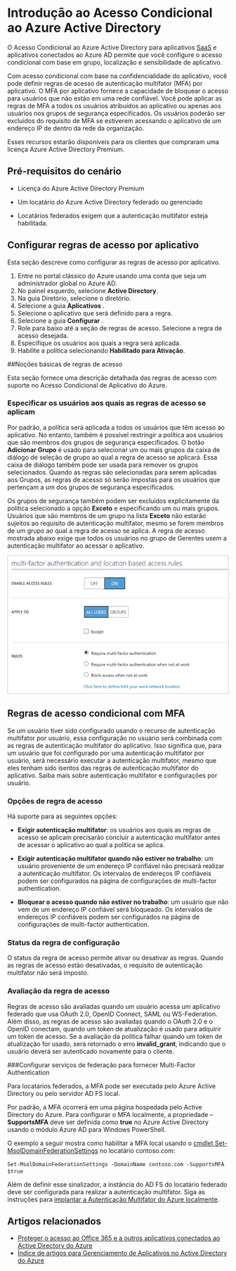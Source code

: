 <properties
    pageTitle="Acesso condicional do Azure para aplicativos SaaS| Microsoft Azure"
    description="O acesso condicional no AD do Azure permite que você configure as regras de acesso de autenticação multifator por aplicativo e a capacidade de bloquear o acesso de usuários que não estão em uma rede confiável. "
    services="active-directory"
    documentationCenter=""
    authors="MarkusVi"
    manager="femila"
    editor=""/>

<tags
    ms.service="active-directory"
    ms.workload="identity"
    ms.tgt_pltfrm="na"
    ms.devlang="na"
    ms.topic="article"
    ms.date="09/26/2016"
    ms.author="markvi"/>


# <a name="getting-started-with-azure-active-directory-conditional-access"></a>Introdução ao Acesso Condicional ao Azure Active Directory

O Acesso Condicional ao Azure Active Directory para aplicativos [SaaS](https://azure.microsoft.com/overview/what-is-saas/) e aplicativos conectados ao Azure AD permite que você configure o acesso condicional com base em grupo, localização e sensibilidade de aplicativo. 

Com acesso condicional com base na confidencialidade do aplicativo, você pode definir regras de acesso de autenticação multifator (MFA) por aplicativo. O MFA por aplicativo fornece a capacidade de bloquear o acesso para usuários que não estão em uma rede confiável. Você pode aplicar as regras de MFA a todos os usuários atribuídos ao aplicativo ou apenas aos usuários nos grupos de segurança especificados.  Os usuários poderão ser excluídos do requisito de MFA se estiverem acessando o aplicativo de um endereço IP de dentro da rede da organização.

Esses recursos estarão disponíveis para os clientes que compraram uma licença Azure Active Directory Premium.

## <a name="scenario-prerequisites"></a>Pré-requisitos do cenário
* Licença do Azure Active Directory Premium

* Um locatário do Azure Active Directory federado ou gerenciado

* Locatários federados exigem que a autenticação multifator esteja habilitada.

## <a name="configure-perapplication-access-rules"></a>Configurar regras de acesso por aplicativo

Esta seção descreve como configurar as regras de acesso por aplicativo.

1. Entre no portal clássico do Azure usando uma conta que seja um administrador global no Azure AD.
2. No painel esquerdo, selecione **Active Directory**.
3. Na guia Diretório, selecione o diretório.
4. Selecione a guia **Aplicativos** .
5. Selecione o aplicativo que será definido para a regra.
6. Selecione a guia **Configurar** .
7. Role para baixo até a seção de regras de acesso. Selecione a regra de acesso desejada.
8. Especifique os usuários aos quais a regra será aplicada.
9. Habilite a política selecionando **Habilitado para Ativação**.

##<a name="understanding-access-rules"></a>Noções básicas de regras de acesso

Esta seção fornece uma descrição detalhada das regras de acesso com suporte no Acesso Condicional de Aplicativo do Azure.

### <a name="specifying-the-users-the-access-rules-apply-to"></a>Especificar os usuários aos quais as regras de acesso se aplicam

Por padrão, a política será aplicada a todos os usuários que têm acesso ao aplicativo. No entanto, também é possível restringir a política aos usuários que são membros dos grupos de segurança especificados. O botão **Adicionar Grupo** é usado para selecionar um ou mais grupos da caixa de diálogo de seleção de grupo ao qual a regra de acesso se aplicará. Essa caixa de diálogo também pode ser usada para remover os grupos selecionados. Quando as regras são selecionadas para serem aplicadas aos Grupos, as regras de acesso só serão impostas para os usuários que pertençam a um dos grupos de segurança especificados.

Os grupos de segurança também podem ser excluídos explicitamente da política selecionado a opção **Exceto** e especificando um ou mais grupos. Usuários que são membros de um grupo na lista **Exceto** não estarão sujeitos ao requisito de autenticação multifator, mesmo se forem membros de um grupo ao qual a regra de acesso se aplica.
A regra de acesso mostrada abaixo exige que todos os usuários no grupo de Gerentes usem a autenticação multifator ao acessar o aplicativo.

![Configurando regras de acesso condicional com MFA](./media/active-directory-conditional-access-azuread-connected-apps/conditionalaccess-saas-apps.png)

## <a name="conditional-access-rules-with-mfa"></a>Regras de acesso condicional com MFA
Se um usuário tiver sido configurado usando o recurso de autenticação multifator por usuário, essa configuração no usuário será combinada com as regras de autenticação multifator do aplicativo. Isso significa que, para um usuário que foi configurado por uma autenticação multifator por usuário, será necessário executar a autenticação multifator, mesmo que eles tenham sido isentos das regras de autenticação multifator do aplicativo. Saiba mais sobre autenticação multifator e configurações por usuário.

### <a name="access-rule-options"></a>Opções de regra de acesso
Há suporte para as seguintes opções:

* **Exigir autenticação multifator**: os usuários aos quais as regras de acesso se aplicam precisarão concluir a autenticação multifator antes de acessar o aplicativo ao qual a política se aplica.

* **Exigir autenticação multifator quando não estiver no trabalho**: um usuário proveniente de um endereço IP confiável não precisará realizar a autenticação multifator. Os intervalos de endereços IP confiáveis podem ser configurados na página de configurações de multi-factor authentication.

* **Bloquear o acesso quando não estiver no trabalho**: um usuário que não vem de um endereço IP confiável será bloqueado. Os intervalos de endereços IP confiáveis podem ser configurados na página de configurações de multi-factor authentication.

### <a name="setting-rule-status"></a>Status da regra de configuração
O status da regra de acesso permite ativar ou desativar as regras. Quando as regras de acesso estão desativadas, o requisito de autenticação multifator não será imposto.

### <a name="access-rule-evaluation"></a>Avaliação da regra de acesso

Regras de acesso são avaliadas quando um usuário acessa um aplicativo federado que usa OAuth 2.0, OpenID Connect, SAML ou WS-Federation. Além disso, as regras de acesso são avaliadas quando o OAuth 2.0 e o OpenID conectam, quando um token de atualização é usado para adquirir um token de acesso. Se a avaliação da política falhar quando um token de atualização for usado, será retornado o erro **invalid_grant**, indicando que o usuário deverá ser autenticado novamente para o cliente.

###<a name="configure-federation-services-to-provide-multifactor-authentication"></a>Configurar serviços de federação para fornecer Multi-Factor Authentication

Para locatários federados, a MFA pode ser executada pelo Azure Active Directory ou pelo servidor AD FS local.

Por padrão, a MFA ocorrerá em uma página hospedada pelo Active Directory do Azure. Para configurar o MFA localmente, a propriedade –**SupportsMFA** deve ser definida como **true** no Azure Active Directory usando o módulo Azure AD para Windows PowerShell.

O exemplo a seguir mostra como habilitar a MFA local usando o [cmdlet Set-MsolDomainFederationSettings](https://msdn.microsoft.com/library/azure/dn194088.aspx) no locatário contoso.com:

    Set-MsolDomainFederationSettings -DomainName contoso.com -SupportsMFA $true

Além de definir esse sinalizador, a instância do AD FS do locatário federado deve ser configurada para realizar a autenticação multifator. Siga as instruções para [implantar a Autenticação Multifator do Azure localmente](../multi-factor-authentication/multi-factor-authentication-get-started-server.md).

## <a name="related-articles"></a>Artigos relacionados

- [Proteger o acesso ao Office 365 e a outros aplicativos conectados ao Active Directory do Azure](active-directory-conditional-access.md)
- [Índice de artigos para Gerenciamento de Aplicativos no Active Directory do Azure](active-directory-apps-index.md)



<!--HONumber=Oct16_HO2-->


